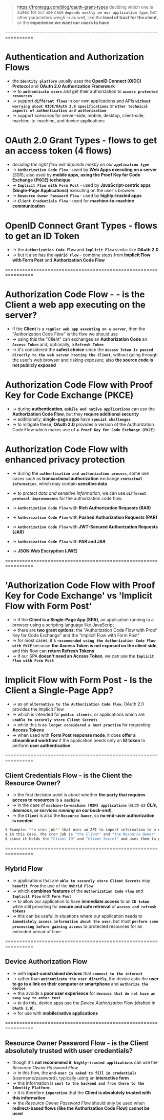 > https://frontegg.com/blog/oauth-grant-types
> deciding which one is suited for our use case **`depends mostly on our application type`**, but other parameters weigh in as well, like the **level of trust for the client**, or the **experience we want our users to have**

================================================================
# Authentication and Authorization Flows
* the **`Identity platform`** usually uses the **OpenID Connect (OIDC) Protocol** and **OAuth 2.0 Authorization Framework** 
* -> to **`authenticate users`** and get their authorization to **`access protected resources`**
* -> support **`different flows`** in our own applications and APIs **`without worrying about OIDC/OAuth 2.0 specifications`** or **`other technical aspects of authentication and authorization`**
* -> support scenarios for server-side, mobile, desktop, client-side, machine-to-machine, and device applications

# OAuth 2.0 Grant Types - flows to get an access token (4 flows)
* _deciding the right flow will depends mostly on our **`application type`**_
* -> **`Authorization Code Flow`** - used by **Web Apps executing on a server** (_SSR_); also used by **mobile apps, using the Proof Key for Code Exchange (PKCE) technique**
* -> **`Implicit Flow with Form Post`** - used by **JavaScript-centric apps (Single-Page Applications)** executing on the user's browser.
* -> **`Resource Owner Password Flow`** - used by **highly-trusted apps**
* -> **`Client Credentials Flow`** - used for **machine-to-machine communication**

# OpenID Connect Grant Types - flows to get an ID Token
* -> the **`Authorization Code Flow`** and **`Implicit Flow`** similar like **OAuth 2.0**
* -> but it also has the **`Hydrid Flow`** - combine steps from **Implicit Flow with Form Post** and **Authorization Code Flow**

================================================================
# Authorization Code Flow - - is the Client a web app executing on the server?
* if the **Client** is a **`regular web app executing on a server`**, then the "Authorization Code Flow" is the flow we should use
* -> using this the "Client" can exchanges an **Authorization Code** an **`Access Token`** and, optionally, a **`Refresh Token`**
* -> it's considered the **safest choice** since the **`Access Token is passed directly to the web server hosting the Client`**, without going through the user's web browser and risking exposure; also **the source code is not publicly exposed**

# Authorization Code Flow with Proof Key for Code Exchange (PKCE)
* -> during **authentication**, **`mobile and native applications`** can use the **Authorization Code Flow**, but they **require additional security** 
* -> additionally, **single-page apps** have **`special challenges`**
* -> to mitigate these, **OAuth 2.0** provides a version of the Authorization Code Flow which makes use of **`a Proof Key for Code Exchange (PKCE)`**

# Authorization Code Flow with enhanced privacy protection
* -> during the **`authentication and authorization process`**, some use cases such as **transactional authorization** exchange **`contextual information`**, which may contain **sensitive data**
* -> _to protect data and sensitive information_, we can use **`different protocol improvements`** for the authorization code flow:

* -> **`Authorization Code Flow`** with **Rich Authorization Requests (RAR)**
* -> **`Authorization Code Flow`** with **Pushed Authorization Requests (PAR)**
* -> **`Authorization Code Flow`** with **JWT-Secured Authorization Requests (JAR)**
* -> **`Authorization Code Flow`** with **PAR and JAR**
* -> **JSON Web Encryption (JWE)**

================================================================
# 'Authorization Code Flow with Proof Key for Code Exchange' vs 'Implicit Flow with Form Post'
* -> if the **Client is a Single-Page App (SPA)**, an application running in a browser using a scripting language like JavaScript
* -> there are **two grant options**: the "Authorization Code Flow with Proof Key for Code Exchange" and the "Implicit Flow with Form Post"
* -> for most cases, it's **`recommended using the Authorization Code Flow with PKCE`** because **the Access Token is not exposed on the client side**, and this flow can **return Refresh Tokens**
* -> if our SPA **doesn't need an Access Token**, we can use the **`Implicit Flow with Form Post`**

# Implicit Flow with Form Post - Is the Client a Single-Page App?
* -> as an **`alternative to the Authorization Code Flow`**, OAuth 2.0 provides the Implicit Flow
* -> which is intended for **`public clients`**, or applications which are **`unable to securely store Client Secrets`**
* -> while this is **`no longer considered a best practice`** for requesting **Access Tokens**
* -> when used with **Form Post response mode**, it does **offer a streamlined workflow** if the application needs only an **ID token** to perform **user authentication**

================================================================
## Client Credentials Flow - is the Client the Resource Owner?
* -> the first decision point is about whether **the party that requires access to resources** is **`a machine`**
* -> in the case of **`machine-to-machine (M2M) applications`** (_such as **CLIs, daemons, or services running on our back-end**_),
* -> the **`Client`** is also the **`Resource Owner`**, so **no end-user authorization is needed**

```bash
$ Example: **a cron job** that uses an API to import information to a database
$ in this case, the cron job is "the Client" and "the Resource Owner" 
$ since it holds the "Client ID" and "Client Secret" and uses them to get an "Access Token" from the "Authorization Server"
```

================================================================
## Hybrid Flow
* -> applications that are **`able to securely store Client Secrets`** may **`benefit from`** the use of the **`Hybrid Flow`**
* -> which **combines features** of the **`Authorization Code Flow`** and **`Implicit Flow`** with **`Form Post`**
* -> to allow our application to have **immediate access** to an **`ID token`** while still providing for **secure and safe retrieval** of **`access and refresh tokens`**
* -> this can be useful in situations where our application needs to **`immediately access information about the user`**, but must **`perform some processing before gaining access`** to protected resources for an extended period of time

================================================================
## Device Authorization Flow
* -> with **input-constrained devices** that **`connect to the internet`**
* -> rather than **`authenticate the user directly`**, the device asks the **user to go to a link on their computer or smartphone** and **`authorize the device`**
* -> this avoids a **poor user experience** for **`devices that do not have an easy way to enter text`**
* -> to do this, device apps use the _Device Authorization Flow_ (drafted in **`OAuth 2.0`**). 
* -> for use with **mobile/native applications**

================================================================
## Resource Owner Password Flow - is the Client absolutely trusted with user credentials?
* though it's **not recommend it**, **`highly-trusted applications`** can use the _Resource Owner Password Flow_
* -> in this flow, the **`end-user is asked to fill in credentials`** (username/password), typically using an **interactive form**
* -> this information is **`sent to the backend and from there to the Identity Platform`**
* -> it is therefore **`imperative`** that the **Client is absolutely trusted with this information** 
* => the _Resource Owner Password Flow_ should only be used when **redirect-based flows (like the Authorization Code Flow) cannot be used**
